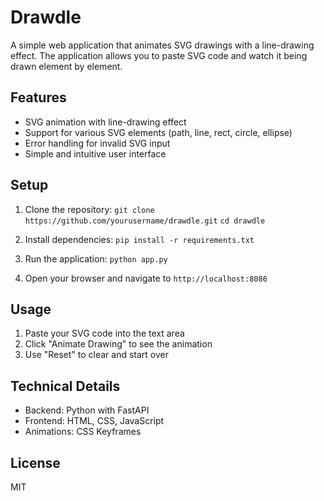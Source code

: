 # Drawdle

A simple web application that animates SVG drawings with a line-drawing effect. The application allows you to paste SVG code and watch it being drawn element by element.

## Features

- SVG animation with line-drawing effect
- Support for various SVG elements (path, line, rect, circle, ellipse)
- Error handling for invalid SVG input
- Simple and intuitive user interface

## Setup

1. Clone the repository:
   `git clone https://github.com/yourusername/drawdle.git`
   `cd drawdle`

2. Install dependencies:
   `pip install -r requirements.txt`

3. Run the application:
   `python app.py`

4. Open your browser and navigate to `http://localhost:8086`

## Usage

1. Paste your SVG code into the text area
2. Click "Animate Drawing" to see the animation
3. Use "Reset" to clear and start over

## Technical Details

- Backend: Python with FastAPI
- Frontend: HTML, CSS, JavaScript
- Animations: CSS Keyframes

## License

MIT
